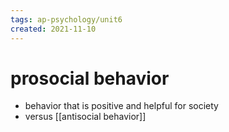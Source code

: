 ```yaml
---
tags: ap-psychology/unit6 
created: 2021-11-10
---
```


# prosocial behavior

- behavior that is positive and helpful for society
- versus [[antisocial behavior]] 
